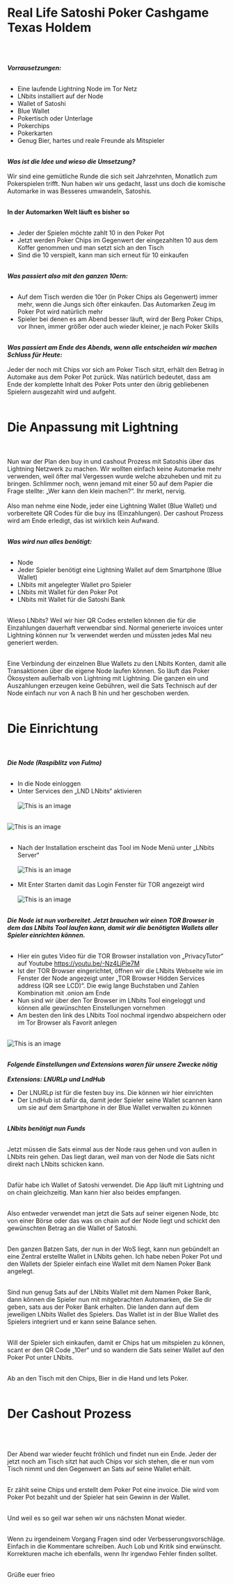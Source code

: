 # Real Life Satoshi Poker Cashgame Texas Holdem
<br></br>

***Vorrausetzungen:***
<br></br>
-	Eine laufende Lightning Node im Tor Netz
-	LNbits installiert auf der Node
-	Wallet of Satoshi
-	Blue Wallet
-	Pokertisch oder Unterlage
-	Pokerchips
-	Pokerkarten
-	Genug Bier, hartes und reale Freunde als Mitspieler
<br></br>

***Was ist die Idee und wieso die Umsetzung?***
<br></br>
Wir sind eine gemütliche Runde die sich seit Jahrzehnten, Monatlich zum Pokerspielen trifft. Nun haben wir uns gedacht, lasst uns doch die komische Automarke in was Besseres umwandeln, Satoshis.
<br></br>

**In der Automarken Welt läuft es bisher so**
<br></br>
-	Jeder der Spielen möchte zahlt 10 in den Poker Pot
-	Jetzt werden Poker Chips im Gegenwert der eingezahlten 10 aus dem Koffer genommen und man setzt sich an den Tisch
-	Sind die 10 verspielt, kann man sich erneut für 10 einkaufen
<br></br>

***Was passiert also mit den ganzen 10ern:***
<br></br>
-	Auf dem Tisch werden die 10er (in Poker Chips als Gegenwert) immer mehr, wenn die Jungs sich öfter einkaufen. Das Automarken Zeug im Poker Pot wird natürlich mehr
-	Spieler bei denen es am Abend besser läuft, wird der Berg Poker Chips, vor Ihnen, immer größer oder auch wieder kleiner, je nach Poker Skills
<br></br>

***Was passiert am Ende des Abends, wenn alle entscheiden wir machen Schluss für Heute:***
<br></br>
Jeder der noch mit Chips vor sich am Poker Tisch sitzt, erhält den Betrag in Automake aus dem Poker Pot zurück. Was natürlich bedeutet, dass am Ende der komplette Inhalt des Poker Pots unter den übrig gebliebenen Spielern ausgezahlt wird und aufgeht.
<br></br>





# Die Anpassung mit Lightning
<br></br>
Nun war der Plan den buy in und cashout Prozess mit Satoshis über das Lightning Netzwerk zu machen. Wir wollten einfach keine Automarke mehr verwenden, weil öfter mal Vergessen wurde welche abzuheben und mit zu bringen. Schlimmer noch, wenn jemand mit einer 50 auf dem Papier die Frage stellte: „Wer kann den klein machen?“. Ihr merkt, nervig.
<br></br>
Also man nehme eine Node, jeder eine Lightning Wallet (Blue Wallet) und vorbereitete QR Codes für die buy ins (Einzahlungen). Der cashout Prozess wird am Ende erledigt, das ist wirklich kein Aufwand.
<br></br>

***Was wird nun alles benötigt:***
<br></br>
-	Node
-	Jeder Spieler benötigt eine Lightning Wallet auf dem Smartphone (Blue Wallet)
-	LNbits mit angelegter Wallet pro Spieler
-	LNbits mit Wallet für den Poker Pot
-	LNbits mit Wallet für die Satoshi Bank
<br></br>

Wieso LNbits? Weil wir hier QR Codes erstellen können die für die Einzahlungen dauerhaft verwendbar sind. Normal generierte invoices unter Lightning können nur 1x verwendet werden und müssten jedes Mal neu generiert werden.
<br></br>

Eine Verbindung der einzelnen Blue Wallets zu den LNbits Konten, damit alle Transaktionen über die eigene Node laufen können. So läuft das Poker Ökosystem außerhalb von Lightning mit Lightning. Die ganzen ein und Auszahlungen erzeugen keine Gebühren, weil die Sats Technisch auf der Node einfach nur von A nach B hin und her geschoben werden.
<br></br>


# Die Einrichtung
<br></br>
***Die Node (Raspiblitz von Fulmo)***
<br></br>
-	In die Node einloggen
-	Unter Services den „LND LNbits“ aktivieren
<br></br>
![This is an image](https://i.imgur.com/lRV7Zwf.png)
<br></br>

![This is an image](https://i.imgur.com/IQpabLv.png)
<br></br>
-	Nach der Installation erscheint das Tool im Node Menü unter „LNbits Server“
<br></br>
![This is an image](https://i.imgur.com/H54rK7g.png)
<br></br>
-	Mit Enter Starten damit das Login Fenster für TOR angezeigt wird
<br></br>
![This is an image](https://i.imgur.com/iGetJzx.png)
<br></br>



***Die Node ist nun vorbereitet. Jetzt brauchen wir einen TOR Browser in dem das LNbits Tool laufen kann, damit wir die benötigten Wallets aller Spieler einrichten können.***
<br></br>

-	Hier ein gutes Video für die TOR Browser installation von „PrivacyTutor“ auf Youtube https://youtu.be/-Nz4LjPie7M
-	Ist der TOR Browser eingerichtet, öffnen wir die LNbits Webseite wie im Fenster der Node angezeigt unter „TOR Browser Hidden Services address (QR see LCD)“.
Die ewig lange Buchstaben und Zahlen Kombination mit .onion am Ende
-	Nun sind wir über den Tor Browser im LNbits Tool eingeloggt und können alle gewünschten Einstellungen vornehmen
-	Am besten den link des LNbits Tool nochmal irgendwo abspeichern oder im Tor Browser als Favorit anlegen
<br></br>

![This is an image](https://i.imgur.com/570eJcc.png)
<br></br>

***Folgende Einstellungen und Extensions waren für unsere Zwecke nötig***
<br></br>
***Extensions: LNURLp und LndHub***
-	Der LNURLp ist für die festen buy ins. Die können wir hier einrichten
-	Der LndHub ist dafür da, damit jeder Spieler seine Wallet scannen kann um sie auf dem Smartphone in der Blue Wallet verwalten zu können
<br></br>

***LNbits benötigt nun Funds***
<br></br>

Jetzt müssen die Sats einmal aus der Node raus gehen und von außen in LNbits rein gehen. Das liegt daran, weil man von der Node die Sats nicht direkt nach LNbits schicken kann.
<br></br>

Dafür habe ich Wallet of Satoshi verwendet. Die App läuft mit Lightning und on chain gleichzeitig. Man kann hier also beides empfangen.
<br></br>

Also entweder verwendet man jetzt die Sats auf seiner eigenen Node, btc von einer Börse oder das was on chain auf der Node liegt und schickt den gewünschten Betrag an die Wallet of Satoshi.
<br></br>

Den ganzen Batzen Sats, der nun in der WoS liegt, kann nun gebündelt an eine Zentral erstellte Wallet in LNbits gehen. Ich habe neben Poker Pot und den Wallets der Spieler einfach eine Wallet mit dem Namen Poker Bank angelegt.
<br></br>

Sind nun genug Sats auf der LNbits Wallet mit dem Namen Poker Bank, dann können die Spieler nun mit mitgebrachten Automarken, die Sie dir geben, sats aus der Poker Bank erhalten. Die landen dann auf dem jeweiligen LNbits Wallet des Spielers. Das Wallet ist in der Blue Wallet des Spielers integriert und er kann seine Balance sehen.
<br></br>

Will der Spieler sich einkaufen, damit er Chips hat um mitspielen zu können, scant er den QR Code „10er“ und so wandern die Sats seiner Wallet auf den Poker Pot unter LNbits.
<br></br>

Ab an den Tisch mit den Chips, Bier in die Hand und lets Poker.
<br></br>


# Der Cashout Prozess
<br></br>

Der Abend war wieder feucht fröhlich und findet nun ein Ende. Jeder der jetzt noch am Tisch sitzt hat auch Chips vor sich stehen, die er nun vom Tisch nimmt und den Gegenwert an Sats auf seine Wallet erhält.
<br></br>

Er zählt seine Chips und erstellt dem Poker Pot eine invoice. Die wird vom Poker Pot bezahlt und der Spieler hat sein Gewinn in der Wallet.
<br></br>

Und weil es so geil war sehen wir uns nächsten Monat wieder.
<br></br>

Wenn zu irgendeinem Vorgang Fragen sind oder Verbesserungsvorschläge. Einfach in die Kommentare schreiben. Auch Lob und Kritik sind erwünscht. Korrekturen mache ich ebenfalls, wenn Ihr irgendwo Fehler finden solltet.
<br></br>

Grüße euer frieo


